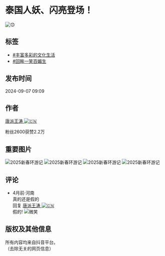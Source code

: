 # 泰国人妖、闪亮登场！

![😊](//p3-pc-weboff.byteimg.com/tos-cn-i-9r5gewecjs/twemoji/72x72/1f60a.png)

## 标签
- [#丰富多彩的文化生活](//www.douyin.com/search/%E4%B8%B0%E5%AF%8C%E5%A4%9A%E5%BD%A9%E7%9A%84%E6%96%87%E5%8C%96%E7%94%9F%E6%B4%BB?enter_from=video_detail&source=pc_click_hashtag_feed)
- [#回眸一笑百媚生](//www.douyin.com/search/%E5%9B%9E%E7%9C%B8%E4%B8%80%E7%AC%91%E7%99%BE%E5%AA%9A%E7%94%9F?enter_from=video_detail&source=pc_click_hashtag_feed)

## 发布时间
2024-09-07 09:09

## 作者
[唐派王涛 ![🇨🇳](//p3-pc-weboff.byteimg.com/tos-cn-i-9r5gewecjs/twemoji/72x72/1f1e8-1f1f3.png)](//www.douyin.com/user/MS4wLjABAAAAVfoQdRfjBGliDXg-bSkXE3znuQjf9xcCQ8kR0mfGzTc)

粉丝2600获赞2.2万

## 重要图片
![2025新春环游记](https://lf-resource-platform.douyinstatic.com/obj/one-solution-center-external/7359502129541449780/5335e464ad3f158974c13d2fea9a12a0.png)
![2025新春环游记](https://lf-resource-platform.douyinstatic.com/obj/one-solution-center-external/7359502129541449780/6f15376baa2413a32566dc6edc762a63.png)
![2025新春环游记](https://lf-resource-platform.douyinstatic.com/obj/one-solution-center-external/7359502129541449780/682c649965e47374d68dd003272e9066.png)
![2025新春环游记](https://lf-resource-platform.douyinstatic.com/obj/one-solution-center-external/7359502129541449780/58caeed98a5b9a025ba37e1e02bd3013.png)

## 评论
- 4月前·河南  
  真的还是假的  
  回复 [唐派王涛 ![🇨🇳](//p3-pc-weboff.byteimg.com/tos-cn-i-9r5gewecjs/twemoji/72x72/1f1e8-1f1f3.png)](//www.douyin.com/user/MS4wLjABAAAAVfoQdRfjBGliDXg-bSkXE3znuQjf9xcCQ8kR0mfGzTc)  
  假的! ![微笑](https://p3-pc-sign.douyinpic.com/obj/tos-cn-i-tsj2vxp0zn/1972326082274b4dade2f3f8e9763fb2?lk3s=343af0a2&x-expires=2052208800&x-signature=UMO%2FrS6lbd98m%2BUwnfUJB6reqTw%3D&from=876277922)

## 版权及其他信息
所有内容均来自抖音平台。  
（去除无关的网页信息）
<!-- tcd_original_link https://jingxuan.douyin.com/m/video/7411825820156693812 -->
